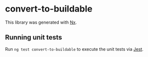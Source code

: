 # convert-to-buildable

This library was generated with [Nx](https://nx.dev).

## Running unit tests

Run `ng test convert-to-buildable` to execute the unit tests via [Jest](https://jestjs.io).

